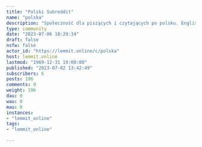 ```yaml
---
title: "Polski Subreddit" 
name: "polska"
description: "Społeczność dla piszących i czytających po polsku. English posts are welcome if tagged as English 🇬🇧."
type: community
date: "2023-07-06 18:29:34"
draft: false
nsfw: false
actor_id: "https://lemmit.online/c/polska"
host: lemmit.online
lastmod: "1969-12-31 19:00:00"
published: "2023-07-02 13:42:49"
subscribers: 6
posts: 196
comments: 0
weight: 196
dau: 0
wau: 0
mau: 0
instances:
- "lemmit_online"
tags: 
- "lemmit_online"

---
```

